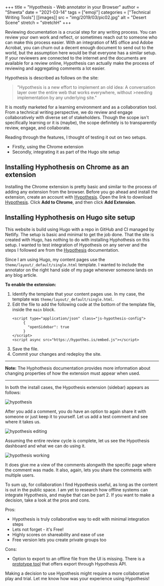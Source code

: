 +++
title = "Hypothesis - Web annotator in your Browser"
author = "Shweta"
date = "2021-03-14"
tags = ["emoji"]
categories = ["Technical Writing Tools"]
[[images]]
  src = "img/2019/03/pic02.jpg"
  alt = "Desert Scene"
  stretch = "stretchH"
+++

Reviewing documentation is a crucial step for any writing process. You can review your own work and reflect, or sometimes 
reach out to someone who can make this process easier. With an integration of MS office and Adobe Acrobat, you can churn out a decent enough document to send out to the world, but the assumption here would be that everyone has a similar setup. 
If your reviewers are connected to the internet and the documents are available for a review online, Hypothesis can actually make
the process of reviewing and aggregating comments a lot easier. 

Hypothesis is described as follows on the site:
>"Hypothesis is a new effort to implement an old idea: A conversation layer over the entire web that works everywhere, without >needing implementation by any underlying site."

It is mostly marketed for a learning environment and as a collaboration tool. From a technical writing perspective, we do review and engage collaboratively with diverse set of stakeholders. Though the scope isn't specifically learning or it is (maybe), the scope definitely is to transparently review, engage, and collaborate. 

Reading through the features, I thought of testing it out on two setups. 

- Firstly, using the Chrome extension
- Secondly, integrating it as part of the Hugo site setup

## Installing Hyphothesis on Chrome as an extension

Installing the Chrome extension is pretty basic and similar to the process of adding any extension from the browser. Before you go ahead and install the extension, create an account with [Hypothesis](https://web.hypothes.is/). Open the link to download [Hypothesis](https://chrome.google.com/webstore/detail/hypothesis-web-pdf-annota/bjfhmglciegochdpefhhlphglcehbmek). Click **Add to Chrome**, and then click **Add Extension**. 

## Installing Hyphothesis on Hugo site setup

This website is build using Hugo with a repo in GitHub and CI managed by Netlify. The setup is basic and minimal to get the job done. That the site is created with Hugo, has nothing to do with installing Hyphothesis on this setup. I wanted to test integration of Hypothesis on any server and the steps I followed are from the [Hypothesis](https://h.readthedocs.io/projects/client/en/latest/publishers/) documentation.

Since I am using Hugo, my content pages use the `theme/layout/_default/single.html` template. I wanted to include the annotator on the right hand side of my page whenever someone lands on any blog article. 

**To enable the extension:**

1. Identify the template that your content pages use. In my case, the template was `theme/layout/_default/single.html`.
2. Edit the file to add the following code at the bottom of the template file, inside the `main` block.
   ```
   <script type="application/json" class="js-hypothesis-config">
        {
          "openSidebar": true
        }
   </script>
   <script async src="https://hypothes.is/embed.js"></script>
   ```
3. Save the file.
4. Commit your changes and redeploy the site.

---
**Note:** The Hyphothesis documentation provides more information about changing properties of how the extension must appear when used.

---

In both the install cases, the Hypothesis extension (sidebar) appears as follows:

![hypothesis](/img/main/hypothesis.png)

After you add a comment, you do have an option to again share it with someone or just keep it to yourself. Let us add a test comment and see where it takes us. 

![hypothesis editing](/img/main/hypothesis1.png)

Assuming the entire review cycle is complete, let us see the Hypothesis dashboard and what we can do using it.

![hypothesis working](/img/main/hypothesis2.png)

It does give me a view of the comments alongwith the specific page where the comment was made. It also, again, lets you share the comments with multiple users. 

To sum up, for collaboration I find Hypothesis useful, as long as the content is out in the public space. I am yet to research how offline systems can integrate Hypothesis, and maybe that can be part 2. If you want to make a decision, take a look at the pros and cons.

Pros:

- Hypothesis is truly collaborative way to edit with minimal integration steps
- Lets not forget - it's Free!
- Highly scores on shareability and ease of use
- Free version lets you create private groups too

Cons:

- Option to export to an offline file from the UI is missing. There is a [prototype tool](https://jonudell.info/h/facet/?max=50) that offers export through Hypothesis API. 

Making a decision to use Hypothesis might require a more collaborative play and trial. Let me know how was your experience using Hypothesis!



